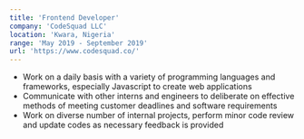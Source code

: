 ```yaml
---
title: 'Frontend Developer'
company: 'CodeSquad LLC'
location: 'Kwara, Nigeria'
range: 'May 2019 - September 2019'
url: 'https://www.codesquad.co/'
---
```


- Work  on a daily basis with a variety of programming languages and frameworks, especially Javascript to create web applications
- Communicate with other interns and engineers to deliberate on effective methods of 
meeting customer deadlines and software requirements
- Work on diverse number of internal projects, perform minor code review and update codes as necessary feedback is provided
